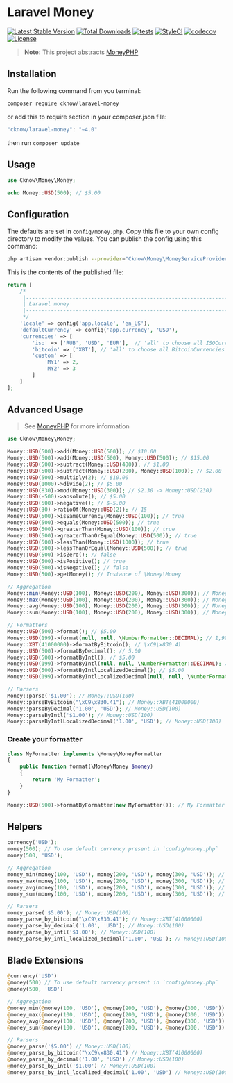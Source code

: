 # Laravel Money

[![Latest Stable Version](https://poser.pugx.org/cknow/laravel-money/version)](https://packagist.org/packages/cknow/laravel-money)
[![Total Downloads](https://poser.pugx.org/cknow/laravel-money/downloads)](https://packagist.org/packages/cknow/laravel-money)
[![tests](https://github.com/cknow/laravel-money/workflows/tests/badge.svg)](https://github.com/cknow/laravel-money/actions)
[![StyleCI](https://styleci.io/repos/40018123/shield?style=flat)](https://styleci.io/repos/40018123)
[![codecov](https://codecov.io/gh/cknow/laravel-money/branch/master/graph/badge.svg)](https://codecov.io/gh/cknow/laravel-money)
[![License](https://poser.pugx.org/cknow/laravel-money/license)](https://packagist.org/packages/cknow/laravel-money)

> **Note:** This project abstracts [MoneyPHP](http://moneyphp.org/)

## Installation

Run the following command from you terminal:

```bash
composer require cknow/laravel-money
```

or add this to require section in your composer.json file:

```bash
"cknow/laravel-money": "~4.0"
```

then run ```composer update```

## Usage

```php
use Cknow\Money\Money;

echo Money::USD(500); // $5.00
```

## Configuration

The defaults are set in `config/money.php`. Copy this file to your own config directory to modify the values. You can publish the config using this command:

```bash
php artisan vendor:publish --provider="Cknow\Money\MoneyServiceProvider"
```

This is the contents of the published file:

```php
return [
    /*
     |--------------------------------------------------------------------------
     | Laravel money
     |--------------------------------------------------------------------------
     */
    'locale' => config('app.locale', 'en_US'),
    'defaultCurrency' => config('app.currency', 'USD'),
    'currencies' => [
        'iso' => ['RUB', 'USD', 'EUR'],  // 'all' to choose all ISOCurrencies
        'bitcoin' => ['XBT'], // 'all' to choose all BitcoinCurrencies
        'custom' => [
            'MY1' => 2,
            'MY2' => 3
        ]
    ]
];
```

## Advanced Usage

> See [MoneyPHP](http://moneyphp.org/) for more information

```php
use Cknow\Money\Money;

Money::USD(500)->add(Money::USD(500)); // $10.00
Money::USD(500)->add(Money::USD(500), Money::USD(500)); // $15.00
Money::USD(500)->subtract(Money::USD(400)); // $1.00
Money::USD(500)->subtract(Money::USD(200), Money::USD(100)); // $2.00
Money::USD(500)->multiply(2); // $10.00
Money::USD(1000)->divide(2); // $5.00
Money::USD(830)->mod(Money::USD(300)); // $2.30 -> Money::USD(230)
Money::USD(-500)->absolute(); // $5.00
Money::USD(500)->negative(); // $-5.00
Money::USD(30)->ratioOf(Money::USD(2)); // 15
Money::USD(500)->isSameCurrency(Money::USD(100)); // true
Money::USD(500)->equals(Money::USD(500)); // true
Money::USD(500)->greaterThan(Money::USD(100)); // true
Money::USD(500)->greaterThanOrEqual(Money::USD(500)); // true
Money::USD(500)->lessThan(Money::USD(1000)); // true
Money::USD(500)->lessThanOrEqual(Money::USD(500)); // true
Money::USD(500)->isZero(); // false
Money::USD(500)->isPositive(); // true
Money::USD(500)->isNegative(); // false
Money::USD(500)->getMoney(); // Instance of \Money\Money

// Aggregation
Money::min(Money::USD(100), Money::USD(200), Money::USD(300)); // Money::USD(100)
Money::max(Money::USD(100), Money::USD(200), Money::USD(300)); // Money::USD(300)
Money::avg(Money::USD(100), Money::USD(200), Money::USD(300)); // Money::USD(200)
Money::sum(Money::USD(100), Money::USD(200), Money::USD(300)); // Money::USD(600)

// Formatters
Money::USD(500)->format(); // $5.00
Money::USD(199)->format(null, null, \NumberFormatter::DECIMAL); // 1,99
Money::XBT(41000000)->formatByBitcoin(); // \xC9\x830.41
Money::USD(500)->formatByDecimal(); // 5.00
Money::USD(500)->formatByIntl(); // $5.00
Money::USD(199)->formatByIntl(null, null, \NumberFormatter::DECIMAL); // 1,99
Money::USD(500)->formatByIntlLocalizedDecimal(); // $5.00
Money::USD(199)->formatByIntlLocalizedDecimal(null, null, \NumberFormatter::DECIMAL) // 1.99

// Parsers
Money::parse('$1.00'); // Money::USD(100)
Money::parseByBitcoin("\xC9\x830.41"); // Money::XBT(41000000)
Money::parseByDecimal('1.00', 'USD'); // Money::USD(100)
Money::parseByIntl('$1.00'); // Money::USD(100)
Money::parseByIntlLocalizedDecimal('1.00', 'USD'); // Money::USD(100)
```

### Create your formatter

```php
class MyFormatter implements \Money\MoneyFormatter
{
    public function format(\Money\Money $money)
    {
        return 'My Formatter';
    }
}

Money::USD(500)->formatByFormatter(new MyFormatter()); // My Formatter
```

## Helpers

```php
currency('USD');
money(500); // To use default currency present in `config/money.php`
money(500, 'USD');

// Aggregation
money_min(money(100, 'USD'), money(200, 'USD'), money(300, 'USD')); // Money::USD(100)
money_max(money(100, 'USD'), money(200, 'USD'), money(300, 'USD')); // Money::USD(300)
money_avg(money(100, 'USD'), money(200, 'USD'), money(300, 'USD')); // Money::USD(200)
money_sum(money(100, 'USD'), money(200, 'USD'), money(300, 'USD')); // Money::USD(600)

// Parsers
money_parse('$5.00'); // Money::USD(100)
money_parse_by_bitcoin("\xC9\x830.41"); // Money::XBT(41000000)
money_parse_by_decimal('1.00', 'USD'); // Money::USD(100)
money_parse_by_intl('$1.00'); // Money::USD(100)
money_parse_by_intl_localized_decimal('1.00', 'USD'); // Money::USD(100)
```

## Blade Extensions

```php
@currency('USD')
@money(500) // To use default currency present in `config/money.php`
@money(500, 'USD')

// Aggregation
@money_min(@money(100, 'USD'), @money(200, 'USD'), @money(300, 'USD')) // Money::USD(100)
@money_max(@money(100, 'USD'), @money(200, 'USD'), @money(300, 'USD')) // Money::USD(300)
@money_avg(@money(100, 'USD'), @money(200, 'USD'), @money(300, 'USD')) // Money::USD(200)
@money_sum(@money(100, 'USD'), @money(200, 'USD'), @money(300, 'USD')) // Money::USD(600)

// Parsers
@money_parse('$5.00') // Money::USD(100)
@money_parse_by_bitcoin("\xC9\x830.41") // Money::XBT(41000000)
@money_parse_by_decimal('1.00', 'USD') // Money::USD(100)
@money_parse_by_intl('$1.00') // Money::USD(100)
@money_parse_by_intl_localized_decimal('1.00', 'USD') // Money::USD(100)
```
